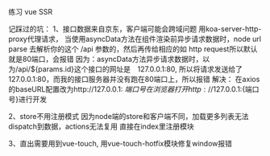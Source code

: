 练习 vue SSR

记踩过的坑：
1、接口数据来自京东，客户端可能会跨域问题
  用koa-server-http-proxy代理请求，
  当使用asyncData方法在组件渲染前异步请求数据时，node url parse 去解析你的这个 /api 参数的，然后再传给相应的如 http request所以默认就是80端口，会报错
  因为：asyncData方法异步请求数据时，以为/api/${params.id}这个接口的网址是　127.0.0.1:80, 所以将请求发送给了127.0.0.1:80，而我的接口服务器并没有跑在80端口上，所以报错
  解决：
  在axios的baseURL配置改为http://127.0.0.1: ${端口号}
  在浏览器打开http://127.0.0.1:${端口号}进行开发


2、store不用注册模式
  因为node端的store和客户端不同，加载更多列表无法dispatch到数据，actions无法复用
  直接在index里注册模块

3、直出需要用到vue-touch, 用vue-touch-hotfix模块修复window报错
